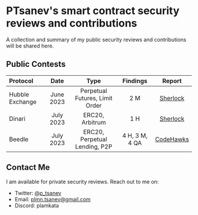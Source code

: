 # PTsanev's smart contract security reviews and contributions
A collection and summary of my public security reviews and contributions will be shared here.

## Public Contests
| Protocol           | Date       | Type                | Findings             | Report      |
| :----------------- | :---------:| :-----------------: | :------------------: | :---------: |
| Hubble Exchange        |  June 2023 |  Perpetual Futures, Limit Order  |  2 M  | [Sherlock](https://audits.sherlock.xyz/contests/72/report)  |
| Dinari        |  July 2023  |  ERC20, Arbitrum   |  1 H           | [Sherlock](https://audits.sherlock.xyz/contests/98/report)   |
| Beedle        |  July 2023  |  ERC20, Perpetual Lending, P2P   |  4 H, 3 M, 4 QA | [CodeHawks](https://www.codehawks.com/report/clkbo1fa20009jr08nyyf9wbx)   |

## Contact Me
I am available for private security reviews. Reach out to me on:
  - Twitter: [@p_tsanev](https://twitter.com/p_tsanev)
  - Email: plmn.tsanev@gmail.com
  - Discord: plamkata
